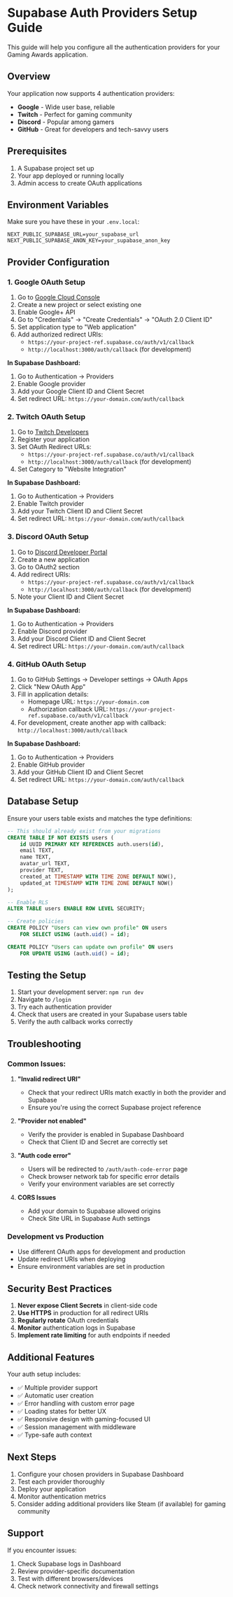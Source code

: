 # Supabase Auth Providers Setup Guide

This guide will help you configure all the authentication providers for your Gaming Awards application.

## Overview

Your application now supports 4 authentication providers:
- **Google** - Wide user base, reliable
- **Twitch** - Perfect for gaming community
- **Discord** - Popular among gamers
- **GitHub** - Great for developers and tech-savvy users

## Prerequisites

1. A Supabase project set up
2. Your app deployed or running locally
3. Admin access to create OAuth applications

## Environment Variables

Make sure you have these in your `.env.local`:

```env
NEXT_PUBLIC_SUPABASE_URL=your_supabase_url
NEXT_PUBLIC_SUPABASE_ANON_KEY=your_supabase_anon_key
```

## Provider Configuration

### 1. Google OAuth Setup

1. Go to [Google Cloud Console](https://console.cloud.google.com/)
2. Create a new project or select existing one
3. Enable Google+ API
4. Go to "Credentials" → "Create Credentials" → "OAuth 2.0 Client ID"
5. Set application type to "Web application"
6. Add authorized redirect URIs:
   - `https://your-project-ref.supabase.co/auth/v1/callback`
   - `http://localhost:3000/auth/callback` (for development)

**In Supabase Dashboard:**
1. Go to Authentication → Providers
2. Enable Google provider
3. Add your Google Client ID and Client Secret
4. Set redirect URL: `https://your-domain.com/auth/callback`

### 2. Twitch OAuth Setup

1. Go to [Twitch Developers](https://dev.twitch.tv/console)
2. Register your application
3. Set OAuth Redirect URLs:
   - `https://your-project-ref.supabase.co/auth/v1/callback`
   - `http://localhost:3000/auth/callback` (for development)
4. Set Category to "Website Integration"

**In Supabase Dashboard:**
1. Go to Authentication → Providers
2. Enable Twitch provider
3. Add your Twitch Client ID and Client Secret
4. Set redirect URL: `https://your-domain.com/auth/callback`

### 3. Discord OAuth Setup

1. Go to [Discord Developer Portal](https://discord.com/developers/applications)
2. Create a new application
3. Go to OAuth2 section
4. Add redirect URIs:
   - `https://your-project-ref.supabase.co/auth/v1/callback`
   - `http://localhost:3000/auth/callback` (for development)
5. Note your Client ID and Client Secret

**In Supabase Dashboard:**
1. Go to Authentication → Providers
2. Enable Discord provider
3. Add your Discord Client ID and Client Secret
4. Set redirect URL: `https://your-domain.com/auth/callback`

### 4. GitHub OAuth Setup

1. Go to GitHub Settings → Developer settings → OAuth Apps
2. Click "New OAuth App"
3. Fill in application details:
   - Homepage URL: `https://your-domain.com`
   - Authorization callback URL: `https://your-project-ref.supabase.co/auth/v1/callback`
4. For development, create another app with callback: `http://localhost:3000/auth/callback`

**In Supabase Dashboard:**
1. Go to Authentication → Providers
2. Enable GitHub provider
3. Add your GitHub Client ID and Client Secret
4. Set redirect URL: `https://your-domain.com/auth/callback`

## Database Setup

Ensure your users table exists and matches the type definitions:

```sql
-- This should already exist from your migrations
CREATE TABLE IF NOT EXISTS users (
    id UUID PRIMARY KEY REFERENCES auth.users(id),
    email TEXT,
    name TEXT,
    avatar_url TEXT,
    provider TEXT,
    created_at TIMESTAMP WITH TIME ZONE DEFAULT NOW(),
    updated_at TIMESTAMP WITH TIME ZONE DEFAULT NOW()
);

-- Enable RLS
ALTER TABLE users ENABLE ROW LEVEL SECURITY;

-- Create policies
CREATE POLICY "Users can view own profile" ON users
    FOR SELECT USING (auth.uid() = id);

CREATE POLICY "Users can update own profile" ON users
    FOR UPDATE USING (auth.uid() = id);
```

## Testing the Setup

1. Start your development server: `npm run dev`
2. Navigate to `/login`
3. Try each authentication provider
4. Check that users are created in your Supabase users table
5. Verify the auth callback works correctly

## Troubleshooting

### Common Issues:

1. **"Invalid redirect URI"**
   - Check that your redirect URIs match exactly in both the provider and Supabase
   - Ensure you're using the correct Supabase project reference

2. **"Provider not enabled"**
   - Verify the provider is enabled in Supabase Dashboard
   - Check that Client ID and Secret are correctly set

3. **"Auth code error"**
   - Users will be redirected to `/auth/auth-code-error` page
   - Check browser network tab for specific error details
   - Verify your environment variables are set correctly

4. **CORS Issues**
   - Add your domain to Supabase allowed origins
   - Check Site URL in Supabase Auth settings

### Development vs Production

- Use different OAuth apps for development and production
- Update redirect URIs when deploying
- Ensure environment variables are set in production

## Security Best Practices

1. **Never expose Client Secrets** in client-side code
2. **Use HTTPS** in production for all redirect URIs
3. **Regularly rotate** OAuth credentials
4. **Monitor** authentication logs in Supabase
5. **Implement rate limiting** for auth endpoints if needed

## Additional Features

Your auth setup includes:
- ✅ Multiple provider support
- ✅ Automatic user creation
- ✅ Error handling with custom error page
- ✅ Loading states for better UX
- ✅ Responsive design with gaming-focused UI
- ✅ Session management with middleware
- ✅ Type-safe auth context

## Next Steps

1. Configure your chosen providers in Supabase Dashboard
2. Test each provider thoroughly
3. Deploy your application
4. Monitor authentication metrics
5. Consider adding additional providers like Steam (if available) for gaming community

## Support

If you encounter issues:
1. Check Supabase logs in Dashboard
2. Review provider-specific documentation
3. Test with different browsers/devices
4. Check network connectivity and firewall settings

